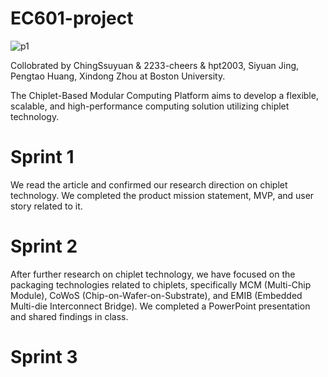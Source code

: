 # EC601-project
![p1](https://github.com/ChingSsuyuan/EC601-project/blob/429dd63ed9b0cf09f26b83e3cb78eb2cb8323f84/Resources/picture1.png)

Collobrated by ChingSsuyuan & 2233-cheers & hpt2003, Siyuan Jing, Pengtao Huang, Xindong Zhou at Boston University.

The Chiplet-Based Modular Computing Platform aims to develop a flexible, scalable, and high-performance computing solution utilizing chiplet technology. 

# Sprint 1
We read the article and confirmed our research direction on chiplet technology. We completed the product mission statement, MVP, and user story related to it.

# Sprint 2
After further research on chiplet technology, we have focused on the packaging technologies related to chiplets, specifically MCM (Multi-Chip Module), CoWoS (Chip-on-Wafer-on-Substrate), and EMIB (Embedded Multi-die Interconnect Bridge). We completed a PowerPoint presentation and shared findings in class.
# Sprint 3
